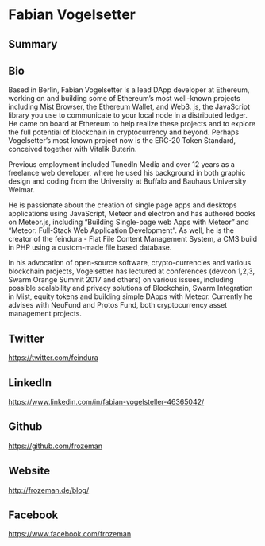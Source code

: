 # Fabian Vogelsetter

## Summary

## Bio
Based in Berlin, Fabian Vogelsetter is a lead DApp developer at Ethereum, working on and building some of Ethereum’s most well-known projects including Mist Browser, the Ethereum Wallet, and Web3. js, the JavaScript library you use to communicate to your local node in a distributed ledger. He came on board at Ethereum to help realize these projects and to explore the full potential of blockchain in cryptocurrency and beyond. Perhaps Vogelsetter’s most known project now is the ERC-20 Token Standard, conceived together with Vitalik Buterin.

Previous employment included TunedIn Media and over 12 years as a freelance web developer, where he used his background in both graphic design and coding from the University at Buffalo and Bauhaus University Weimar.

He is passionate about the creation of single page apps and desktops applications using JavaScript, Meteor and electron and has authored books on Meteor.js, including “Building Single-page web Apps with Meteor” and “Meteor: Full-Stack Web Application Development”. As well, he is the creator of the feindura - Flat File Content Management System, a CMS build in PHP using a custom-made file based database.

In his advocation of open-source software, crypto-currencies and various blockchain projects, Vogelsetter has lectured at conferences (devcon 1,2,3, Swarm Orange Summit 2017 and others) on various issues, including possible scalability and privacy solutions of Blockchain, Swarm Integration in Mist, equity tokens and building simple DApps with Meteor. Currently he advises with NeuFund and Protos Fund, both cryptocurrency asset management projects.

## Twitter
https://twitter.com/feindura

## LinkedIn
https://www.linkedin.com/in/fabian-vogelsteller-46365042/

## Github
https://github.com/frozeman

## Website
http://frozeman.de/blog/

## Facebook
https://www.facebook.com/frozeman

 


 
